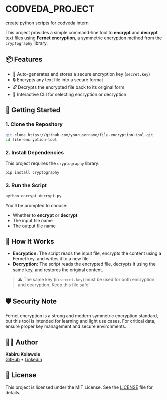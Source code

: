 # CODVEDA_PROJECT
create python scripts for codveda intern

This project provides a simple command-line tool to **encrypt** and **decrypt** text files using **Fernet encryption**, a symmetric encryption method from the `cryptography` library.

## 📦 Features

- 🔑 Auto-generates and stores a secure encryption key (`secret.key`)
- 🔒 Encrypts any text file into a secure format
- 🔓 Decrypts the encrypted file back to its original form
- 💬 Interactive CLI for selecting encryption or decryption

## 🚀 Getting Started

### 1. Clone the Repository

```bash
git clone https://github.com/yourusername/file-encryption-tool.git
cd file-encryption-tool
```

### 2. Install Dependencies

This project requires the `cryptography` library:

```bash
pip install cryptography
```

### 3. Run the Script

```bash
python encrypt_decrypt.py
```

You'll be prompted to choose:
- Whether to **encrypt** or **decrypt**
- The input file name
- The output file name

## 🔐 How It Works

- **Encryption:** The script reads the input file, encrypts the content using a Fernet key, and writes it to a new file.
- **Decryption:** The script reads the encrypted file, decrypts it using the same key, and restores the original content.

> ⚠️ The same key (in `secret.key`) must be used for both encryption and decryption. Keep this file safe!

## 🛡️ Security Note

Fernet encryption is a strong and modern symmetric encryption standard, but this tool is intended for learning and light use cases. For critical data, ensure proper key management and secure environments.

## 🧑‍💻 Author

**Kabiru Kolawole**  
[GitHub](https://github.com/Cozy1712) • [LinkedIn](https://linkedin.com/in/yourprofile)

## 📝 License

This project is licensed under the MIT License. See the [LICENSE](LICENSE) file for details.
